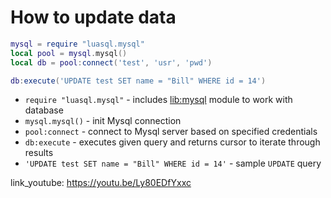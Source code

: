 # How to update data

```lua
mysql = require "luasql.mysql"
local pool = mysql.mysql()
local db = pool:connect('test', 'usr', 'pwd')

db:execute('UPDATE test SET name = "Bill" WHERE id = 14')
```

- `require "luasql.mysql"` - includes [lib:mysql](https://onelinerhub.com/lua-mysql/how-to-install-mysql-lib) module to work with database
- `mysql.mysql()` - init Mysql connection
- `pool:connect` - connect to Mysql server based on specified credentials
- `db:execute` - executes given query and returns cursor to iterate through results
- `'UPDATE test SET name = "Bill" WHERE id = 14'` - sample `UPDATE` query


link_youtube: https://youtu.be/Ly80EDfYxxc
